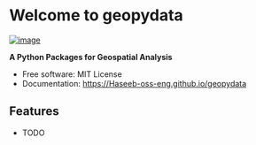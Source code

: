 # Welcome to geopydata


[![image](https://img.shields.io/pypi/v/geopydata.svg)](https://pypi.python.org/pypi/geopydata)


**A Python Packages for Geospatial Analysis**


-   Free software: MIT License
-   Documentation: <https://Haseeb-oss-eng.github.io/geopydata>
    

## Features

-   TODO
